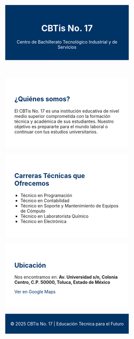 <!DOCTYPE html>
<html lang="es">
<head>
  <meta charset="UTF-8" />
  <meta name="viewport" content="width=device-width, initial-scale=1.0" />
  <title>CBTis No. 17 - Educación Técnica de Calidad</title>
  <style>
    * {
      box-sizing: border-box;
    }

    body {
      font-family: Arial, sans-serif;
      margin: 0;
      background-color: #f2f2f2;
    }

    header {
      background-color: #003366;
      color: white;
      padding: 20px;
      text-align: center;
    }

    section {
      padding: 30px;
      background-color: white;
      margin: 20px auto;
      border-radius: 8px;
      max-width: 900px;
    }

    h2 {
      color: #003366;
    }

    ul {
      list-style-type: square;
      padding-left: 20px;
    }

    a {
      color: #003366;
      text-decoration: none;
    }

    a:hover {
      text-decoration: underline;
    }

    footer {
      background-color: #003366;
      color: white;
      text-align: center;
      padding: 10px;
    }

    /* Diseño responsive para celulares */
    @media (max-width: 600px) {
      section {
        padding: 20px;
        margin: 10px;
      }

      header, footer {
        padding: 15px;
      }

      h1 {
        font-size: 24px;
      }

      h2 {
        font-size: 20px;
      }

      p, li {
        font-size: 16px;
      }
    }
  </style>
</head>
<body>

  <header>
    <h1>CBTis No. 17</h1>
    <p>Centro de Bachillerato Tecnológico Industrial y de Servicios</p>
  </header>

  <section>
    <h2>¿Quiénes somos?</h2>
    <p>El CBTis No. 17 es una institución educativa de nivel medio superior comprometida con la formación técnica y académica de sus estudiantes. Nuestro objetivo es prepararte para el mundo laboral o continuar con tus estudios universitarios.</p>
  </section>

  <section>
    <h2>Carreras Técnicas que Ofrecemos</h2>
    <ul>
      <li>Técnico en Programación</li>
      <li>Técnico en Contabilidad</li>
      <li>Técnico en Soporte y Mantenimiento de Equipos de Cómputo</li>
      <li>Técnico en Laboratorista Químico</li>
      <li>Técnico en Electrónica</li>
    </ul>
  </section>

  <section>
    <h2>Ubicación</h2>
    <p>Nos encontramos en: <strong>Av. Universidad s/n, Colonia Centro, C.P. 50000, Toluca, Estado de México</strong></p>
    <p><a href="https://www.google.com/maps" target="_blank">Ver en Google Maps</a></p>
  </section>

  <footer>
    <p>© 2025 CBTis No. 17 | Educación Técnica para el Futuro</p>
  </footer>

</body>
</html>
